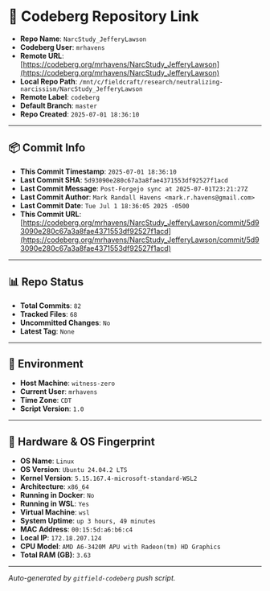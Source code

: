 # 🔗 Codeberg Repository Link

- **Repo Name**: `NarcStudy_JefferyLawson`
- **Codeberg User**: `mrhavens`
- **Remote URL**: [https://codeberg.org/mrhavens/NarcStudy_JefferyLawson](https://codeberg.org/mrhavens/NarcStudy_JefferyLawson)
- **Local Repo Path**: `/mnt/c/fieldcraft/research/neutralizing-narcissism/NarcStudy_JefferyLawson`
- **Remote Label**: `codeberg`
- **Default Branch**: `master`
- **Repo Created**: `2025-07-01 18:36:10`

---

## 📦 Commit Info

- **This Commit Timestamp**: `2025-07-01 18:36:10`
- **Last Commit SHA**: `5d93090e280c67a3a8fae4371553df92527f1acd`
- **Last Commit Message**: `Post-Forgejo sync at 2025-07-01T23:21:27Z`
- **Last Commit Author**: `Mark Randall Havens <mark.r.havens@gmail.com>`
- **Last Commit Date**: `Tue Jul 1 18:36:05 2025 -0500`
- **This Commit URL**: [https://codeberg.org/mrhavens/NarcStudy_JefferyLawson/commit/5d93090e280c67a3a8fae4371553df92527f1acd](https://codeberg.org/mrhavens/NarcStudy_JefferyLawson/commit/5d93090e280c67a3a8fae4371553df92527f1acd)

---

## 📊 Repo Status

- **Total Commits**: `82`
- **Tracked Files**: `68`
- **Uncommitted Changes**: `No`
- **Latest Tag**: `None`

---

## 🧭 Environment

- **Host Machine**: `witness-zero`
- **Current User**: `mrhavens`
- **Time Zone**: `CDT`
- **Script Version**: `1.0`

---

## 🧬 Hardware & OS Fingerprint

- **OS Name**: `Linux`
- **OS Version**: `Ubuntu 24.04.2 LTS`
- **Kernel Version**: `5.15.167.4-microsoft-standard-WSL2`
- **Architecture**: `x86_64`
- **Running in Docker**: `No`
- **Running in WSL**: `Yes`
- **Virtual Machine**: `wsl`
- **System Uptime**: `up 3 hours, 49 minutes`
- **MAC Address**: `00:15:5d:a6:b6:c4`
- **Local IP**: `172.18.207.124`
- **CPU Model**: `AMD A6-3420M APU with Radeon(tm) HD Graphics`
- **Total RAM (GB)**: `3.63`

---

_Auto-generated by `gitfield-codeberg` push script._
